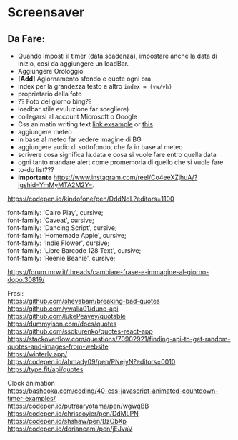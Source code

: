 # Screensaver

Da Fare:
--
- Quando imposti il timer (data scadenza), impostare anche la data di inizio, cosi da aggiungere un loadBar.    
- Aggiungere Orologgio  
- **[Add]** Agiornamento sfondo e quote ogni ora  
- index per la grandezza testo e altro ```index = (vw/vh)```
- proprietario della foto  
- ?? Foto del giorno bing??
- loadbar stile evuluzione far scegliere)
- collegarsi al account Microsoft o Google
- Css animatin writing text [link exsample](https://css-tricks.com/snippets/css/typewriter-effect/) or [this](https://freefrontend.com/css-typing-text/)  
- aggiungere meteo   
- in base al meteo far vedere Imagine di BG
- aggiungere audio di sottofondo, che fa in base al meteo   
- scrivere cosa significa la.data e cosa si vuole fare entro quella data  
- ogni tanto mandare alert come promemoria di quello che si vuole fare
- to-do list???  
- **importante** https://www.instagram.com/reel/Co4eeXZjhuA/?igshid=YmMyMTA2M2Y=.  








https://codepen.io/kindofone/pen/DddNdL?editors=1100

font-family: 'Cairo Play', cursive;  
font-family: 'Caveat', cursive;  
font-family: 'Dancing Script', cursive;  
font-family: 'Homemade Apple', cursive;  
font-family: 'Indie Flower', cursive;  
font-family: 'Libre Barcode 128 Text', cursive;  
font-family: 'Reenie Beanie', cursive;  


https://forum.mrw.it/threads/cambiare-frase-e-immagine-al-giorno-dopo.30819/

Frasi:  
https://github.com/shevabam/breaking-bad-quotes  
https://github.com/ywalia01/dune-api  
https://github.com/lukePeavey/quotable  
https://dummyjson.com/docs/quotes  
https://github.com/ssokurenko/quotes-react-app  
https://stackoverflow.com/questions/70902921/finding-api-to-get-random-quotes-and-images-from-website  
https://winterly.app/  
https://codepen.io/ahmady09/pen/PNejyN?editors=0010  
https://type.fit/api/quotes  



Clock animation  
https://bashooka.com/coding/40-css-javascript-animated-countdown-timer-examples/  
https://codepen.io/putraaryotama/pen/wgwqBB   
https://codepen.io/chriscoyier/pen/DdMLPN  
https://codepen.io/shshaw/pen/BzObXp  
https://codepen.io/doriancami/pen/jEJvaV
